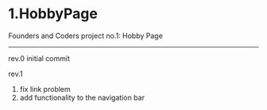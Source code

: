 # 1.HobbyPage
Founders and Coders project no.1: Hobby Page

--------------------------------------------
rev.0
initial commit

rev.1
1. fix link problem
2. add functionality to the navigation bar